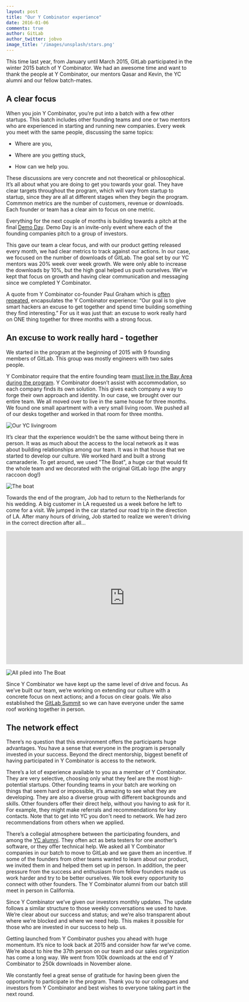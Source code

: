 ```yaml
---
layout: post
title: "Our Y Combinator experience"
date: 2016-01-06
comments: true
author: GitLab
author_twitter: jobvo
image_title: '/images/unsplash/stars.png'
---
```


This time last year, from January until March 2015, GitLab participated in the winter 2015 batch of Y Combinator. We had an awesome time and want to thank the people at Y Combinator, our mentors Qasar and Kevin,
the YC alumni and our fellow batch-mates.

<!-- more -->

## A clear focus

When you join Y Combinator, you’re put into a batch with a few other startups. This batch includes other founding teams and one or two mentors who are experienced in starting and running new companies. Every week you meet with the same people, discussing the same topics:

- Where are you,

- Where are you getting stuck,

- How can we help you.

These discussions are very concrete and not theoretical or philosophical. It’s all about what you are doing to get you towards your goal.
They have clear targets throughout the program, which will vary from startup to startup,
since they are all at different stages when they begin the program.
Commmon metrics are the number of customers, revenue or downloads.
Each founder or team has a clear aim to focus on one metric.

Everything for the next couple of months is building towards a pitch at the final [Demo Day](https://www.ycombinator.com/demoday/).
Demo Day is an invite-only event where each of the founding companies pitch to a group of investors.

This gave our team a clear focus, and with our product getting released every month,
we had clear metrics to track against our actions.
In our case, we focused on the number of downloads of GitLab.
The goal set by our YC mentors was 20% week over week growth. We were
only able to increase the downloads by 10%, but the high goal helped us
push ourselves.
We’ve kept that focus on growth and having clear communication
and messaging since we completed Y Combinator.

A quote from Y Combinator co-founder Paul Graham which is
[often repeated](http://blog.ycombinator.com/yc-hacks-august-2-3-2014),
encapsulates the Y Combinator experience: “Our goal is to give smart hackers
an excuse to get together and spend time building something they find
interesting.” For us it was just that: an excuse to work really hard on
ONE thing together for three months with a strong focus.

## An excuse to work really hard - together

We started in the program at the beginning of 2015 with 9 founding members of GitLab. This group was mostly engineers with two sales people.

Y Combinator require that the entire founding team [must live in the Bay Area during the program](https://www.ycombinator.com/faq/#p3).
Y Combinator doesn’t assist with accommodation, so each company finds its own solution.
This gives each company a way to forge their own approach and identity.
In our case, we brought over our entire team.
We all moved over to live in the same house for three months.
We found one small apartment with a very small living room. 
We pushed all of our desks together and worked in that room for three months.

![Our YC livingroom](/images/yc-livingroom.png)

It’s clear that the experience wouldn’t be the same without being there in person.
It was as much about the access to the local network as it was about building
relationships among our team. It was in that house that we started to develop
our culture. We worked hard and built a strong camaraderie.
To get around, we used "The Boat", a huge car that would fit the whole team
and we decorated with the original GitLab logo (the angry raccoon dog!)

![The boat](/images/team/boat.jpg)

Towards the end of the program, Job had to return to the Netherlands for his
wedding. A big customer in LA requested us a week before he left to come for
a visit. We jumped in the car started our road trip in the direction of LA.
After many hours of driving, Job started to realize we weren't driving in
the correct direction after all...

<iframe width="640" height="360" src="https://www.youtube.com/embed/4TnKmrpiSgQ" frameborder="0" allowfullscreen></iframe>

![All piled into The Boat](/images/yc-the-boat.png)

Since Y Combinator we have kept up the same level of drive and focus.
As we’ve built our team, we’re working on extending our culture with a concrete focus on next actions; and a focus on clear goals.
We also established the [GitLab Summit](https://about.gitlab.com/2015/11/30/gitlab-summit-2015/)
so we can have everyone under the same roof working together in person.

## The network effect

There’s no question that this environment offers the participants huge
advantages. You have a sense that everyone in the program is personally
invested in your success. Beyond the direct mentorship, biggest benefit of
having participated in Y Combinator is access to the network.

There’s a lot of experience available to you as a member of Y Combinator. They are very selective, choosing only what they feel are the most high-potential startups. Other founding teams in your batch are working on things that seem hard or impossible, it’s amazing to see what they are developing. They are also a diverse group with different backgrounds and skills. Other founders offer their direct help, without you having to ask for it. For example, they might make referrals and recommendations for key contacts.
Note that to get into YC you don't need to network. We had zero recommendations
from others when we applied.

There’s a collegial atmosphere between the participating founders, and among the [YC alumni](https://www.ycombinator.com/atyc/#alumni). They often act as beta
testers for one another’s software, or they offer technical help. We asked all
Y Combinator companies in our batch to move to GitLab and we gave them an
incentive. If some of the founders from other teams wanted to learn about our
product, we invited them in and helped them set up in person.
In addition, the peer pressure from the success and enthusiasm from fellow
founders made us work harder and try to be better ourselves.
We took every opportunity to connect with other founders. The Y Combinator
alumni from our batch still meet in person in California.

Since Y Combinator we’ve given our investors monthly updates. The update follows a similar structure to those weekly conversations we used to have. We’re clear about our success and status; and we’re also transparent about where we’re blocked and where we need help. This makes it possible for those who are invested in our success to help us.

Getting launched from Y Combinator pushes you ahead with huge momentum. It’s nice to look back at 2015 and consider how far we’ve come. We’re about to hire the 37th person on our team and our sales organization has come a long way. We went from 100k downloads at the end of Y Combinator to 250k downloads in November alone.

We constantly feel a great sense of gratitude for having been given the opportunity to participate in the program. Thank you to our colleagues and investors from Y Combinator and best wishes to everyone taking part in the next round.
